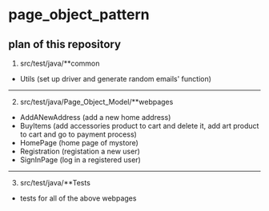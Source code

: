 # page_object_pattern

## plan of this repository

1. src/test/java/**common 
* Utils (set up driver and generate random emails' function)

--------------------------------------------

2. src/test/java/Page_Object_Model/**webpages
* AddANewAddress (add a new home address)
* BuyItems (add accessories product to cart and delete it, add art product to cart and go to payment process)
* HomePage (home page of mystore)
* Registration (registation a new user)
* SignInPage (log in a registered user)

----------------------------------------

3. src/test/java/**Tests
* tests for all of the above webpages
